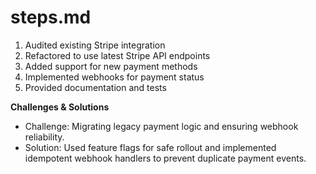 # steps.md

1. Audited existing Stripe integration
2. Refactored to use latest Stripe API endpoints
3. Added support for new payment methods
4. Implemented webhooks for payment status
5. Provided documentation and tests

**Challenges & Solutions**
- Challenge: Migrating legacy payment logic and ensuring webhook reliability.
- Solution: Used feature flags for safe rollout and implemented idempotent webhook handlers to prevent duplicate payment events.
